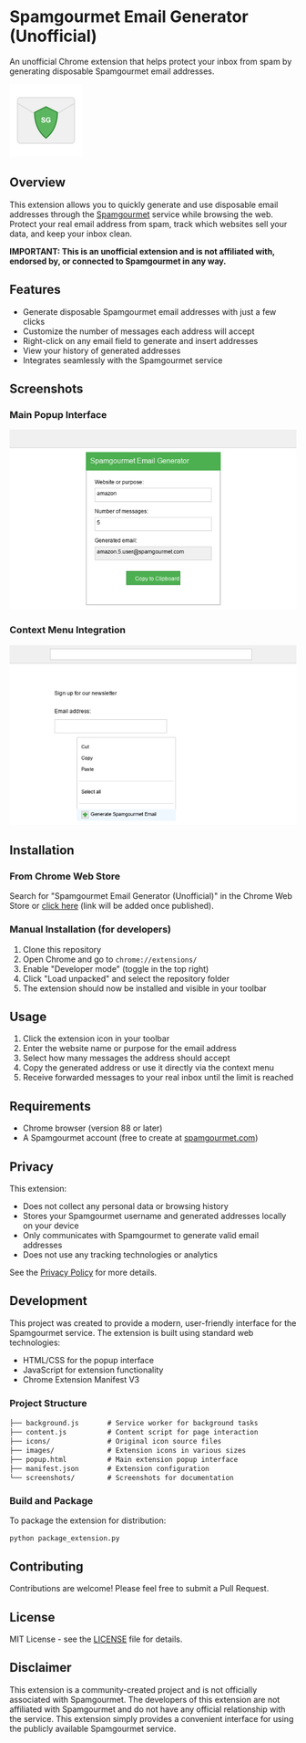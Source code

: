 # Spamgourmet Email Generator (Unofficial)

An unofficial Chrome extension that helps protect your inbox from spam by generating disposable Spamgourmet email addresses.

![Spamgourmet Email Generator Icon](images/icon128.png)

## Overview

This extension allows you to quickly generate and use disposable email addresses through the [Spamgourmet](https://www.spamgourmet.com) service while browsing the web. Protect your real email address from spam, track which websites sell your data, and keep your inbox clean.

**IMPORTANT: This is an unofficial extension and is not affiliated with, endorsed by, or connected to Spamgourmet in any way.**

## Features

- Generate disposable Spamgourmet email addresses with just a few clicks
- Customize the number of messages each address will accept
- Right-click on any email field to generate and insert addresses
- View your history of generated addresses
- Integrates seamlessly with the Spamgourmet service

## Screenshots

### Main Popup Interface
![Main Popup Interface](screenshots/popup_screenshot.png)

### Context Menu Integration
![Context Menu](screenshots/contextmenu_screenshot.png)

## Installation

### From Chrome Web Store
Search for "Spamgourmet Email Generator (Unofficial)" in the Chrome Web Store or [click here](#) (link will be added once published).

### Manual Installation (for developers)
1. Clone this repository
2. Open Chrome and go to `chrome://extensions/`
3. Enable "Developer mode" (toggle in the top right)
4. Click "Load unpacked" and select the repository folder
5. The extension should now be installed and visible in your toolbar

## Usage

1. Click the extension icon in your toolbar
2. Enter the website name or purpose for the email address
3. Select how many messages the address should accept
4. Copy the generated address or use it directly via the context menu
5. Receive forwarded messages to your real inbox until the limit is reached

## Requirements

- Chrome browser (version 88 or later)
- A Spamgourmet account (free to create at [spamgourmet.com](https://www.spamgourmet.com))

## Privacy

This extension:
- Does not collect any personal data or browsing history
- Stores your Spamgourmet username and generated addresses locally on your device
- Only communicates with Spamgourmet to generate valid email addresses
- Does not use any tracking technologies or analytics

See the [Privacy Policy](privacy_policy.md) for more details.

## Development

This project was created to provide a modern, user-friendly interface for the Spamgourmet service. The extension is built using standard web technologies:

- HTML/CSS for the popup interface
- JavaScript for extension functionality
- Chrome Extension Manifest V3

### Project Structure
```
├── background.js       # Service worker for background tasks
├── content.js          # Content script for page interaction
├── icons/              # Original icon source files
├── images/             # Extension icons in various sizes
├── popup.html          # Main extension popup interface
├── manifest.json       # Extension configuration
└── screenshots/        # Screenshots for documentation
```

### Build and Package
To package the extension for distribution:

```
python package_extension.py
```

## Contributing

Contributions are welcome! Please feel free to submit a Pull Request.

## License

MIT License - see the [LICENSE](LICENSE) file for details.

## Disclaimer

This extension is a community-created project and is not officially associated with Spamgourmet. The developers of this extension are not affiliated with Spamgourmet and do not have any official relationship with the service. This extension simply provides a convenient interface for using the publicly available Spamgourmet service. 